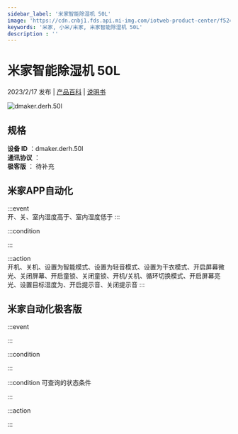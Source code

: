 ```yaml
---
sidebar_label: '米家智能除湿机 50L'
image: 'https://cdn.cnbj1.fds.api.mi-img.com/iotweb-product-center/f524571b5080dcd552d6ce39be3d507a_1664446354957.png?GalaxyAccessKeyId=AKVGLQWBOVIRQ3XLEW&Expires=9223372036854775807&Signature=rixoPAiVZVkiCV2zGvdY0y+2L+8='
keywords: '米家, 小米/米家, 米家智能除湿机 50L'
description : ''
---
```

# 米家智能除湿机 50L

2023/2/17 发布 | [产品百科](https://home.mi.com/webapp/content/baike/product/index.html?model=dmaker.derh.50l/) | [说明书](https://home.mi.com/views/introduction.html?model=dmaker.derh.50l&region=cn)

![dmaker.derh.50l](https://cdn.cnbj1.fds.api.mi-img.com/iotweb-product-center/f524571b5080dcd552d6ce39be3d507a_1664446354957.png?GalaxyAccessKeyId=AKVGLQWBOVIRQ3XLEW&Expires=9223372036854775807&Signature=rixoPAiVZVkiCV2zGvdY0y+2L+8=)

## 规格  
> 
**设备 ID** ：dmaker.derh.50l  
**通讯协议** ：  
**极客版**  ： 待补充 


## 米家APP自动化  

:::event  
开、关、室内湿度高于、室内湿度低于
:::

:::condition  

:::

:::action   
开机、关机、设置为智能模式、设置为轻音模式、设置为干衣模式、开启屏幕微光、关闭屏幕、开启童锁、关闭童锁、开机/关机、循环切换模式、开启屏幕亮光、设置目标湿度为、开启提示音、关闭提示音
:::

## 米家自动化极客版  

:::event  

:::

:::condition  

:::

:::condition 可查询的状态条件  

:::

:::action  

:::

        
